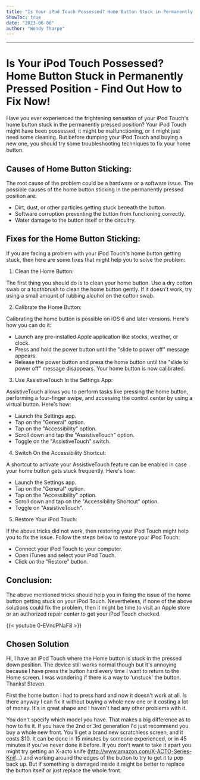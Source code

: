 ```yaml
---
title: "Is Your iPod Touch Possessed? Home Button Stuck in Permanently Pressed Position - Find Out How to Fix Now!"
ShowToc: true 
date: "2023-06-06"
author: "Wendy Tharpe"
---
```

*****
# Is Your iPod Touch Possessed? Home Button Stuck in Permanently Pressed Position - Find Out How to Fix Now!

Have you ever experienced the frightening sensation of your iPod Touch's home button stuck in the permanently pressed position? Your iPod Touch might have been possessed, it might be malfunctioning, or it might just need some cleaning. But before dumping your iPod Touch and buying a new one, you should try some troubleshooting techniques to fix your home button.

## Causes of Home Button Sticking:

The root cause of the problem could be a hardware or a software issue. The possible causes of the home button sticking in the permanently pressed position are:

- Dirt, dust, or other particles getting stuck beneath the button.
- Software corruption preventing the button from functioning correctly.
- Water damage to the button itself or the circuitry.

## Fixes for the Home Button Sticking:

If you are facing a problem with your iPod Touch's home button getting stuck, then here are some fixes that might help you to solve the problem:

1. Clean the Home Button:

The first thing you should do is to clean your home button. Use a dry cotton swab or a toothbrush to clean the home button gently. If it doesn't work, try using a small amount of rubbing alcohol on the cotton swab.

2. Calibrate the Home Button:

Calibrating the home button is possible on iOS 6 and later versions. Here's how you can do it:

- Launch any pre-installed Apple application like stocks, weather, or clock.
- Press and hold the power button until the "slide to power off" message appears.
- Release the power button and press the home button until the "slide to power off" message disappears. Your home button is now calibrated.

3. Use AssistiveTouch In the Settings App:

AssistiveTouch allows you to perform tasks like pressing the home button, performing a four-finger swipe, and accessing the control center by using a virtual button. Here's how:

- Launch the Settings app.
- Tap on the "General" option.
- Tap on the "Accessibility" option.
- Scroll down and tap the "AssistiveTouch" option.
- Toggle on the "AssistiveTouch" switch.

4. Switch On the Accessibility Shortcut:

A shortcut to activate your AssistiveTouch feature can be enabled in case your home button gets stuck frequently. Here's how:

- Launch the Settings app.
- Tap on the "General" option.
- Tap on the "Accessibility" option.
- Scroll down and tap on the "Accessibility Shortcut" option.
- Toggle on "AssistiveTouch".

5. Restore Your iPod Touch:

If the above tricks did not work, then restoring your iPod Touch might help you to fix the issue. Follow the steps below to restore your iPod Touch:

- Connect your iPod Touch to your computer.
- Open iTunes and select your iPod Touch.
- Click on the "Restore" button.

## Conclusion:

The above mentioned tricks should help you in fixing the issue of the home button getting stuck on your iPod Touch. Nevertheless, if none of the above solutions could fix the problem, then it might be time to visit an Apple store or an authorized repair center to get your iPod Touch checked.

{{< youtube 0-EVndPNaF8 >}} 



## Chosen Solution
 Hi,
I have an iPod Touch where the Home button is stuck in the pressed down position. The device still works normal though but it's annoying because I have press the button hard every time I want to return to the Home screen.
I was wondering if there is a way to 'unstuck' the button.
Thanks!
Steven.

 First the home button i had to press hard and now it doesn't work at all. Is there anyway I can fix it without buying a whole new one or it costing a lot of money. It's in great shape and I haven't had any other problems with it.

 You don't specify which model you have. That makes a big difference as to how to fix it. If you have the 2nd or 3rd generation I'd just recommend you buy a whole new front. You'll get a brand new scratchless screen, and it costs $10. It can be done in 15 minutes by someone experienced, or in 45 minutes if you've never done it before.
If you don't want to take it apart you might try getting an X-acto knife (http://www.amazon.com/X-ACTO-Series-Knif...) and working around the edges of the button to try to get it to pop back up. But if something is damaged inside it might be better to replace the button itself or just replace the whole front.




